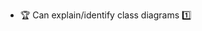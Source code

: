 * <span id="outcome-classDiagrams-introduction-one">:trophy: Can explain/identify class diagrams :one:</span>

